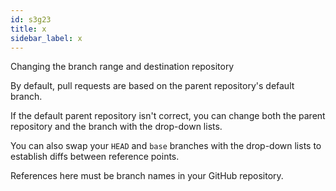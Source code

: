 ```yaml
---
id: s3g23
title: x
sidebar_label: x
---
```


Changing the branch range and destination repository

By default, pull requests are based on the parent repository's default branch.

If the default parent repository isn't correct, you can change both the parent repository and the branch with the drop-down lists.

You can also swap your `HEAD` and `base` branches with the drop-down lists to establish diffs between reference points.

References here must be branch names in your GitHub repository.

